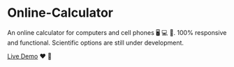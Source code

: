 # Online-Calculator
An online calculator for computers and cell phones 🖥️ 💻 📱. 100% responsive and functional. Scientific options are still under development.

[Live Demo](https://balexandermunoz.github.io/Online-Calculator/) :heart: 🔢
